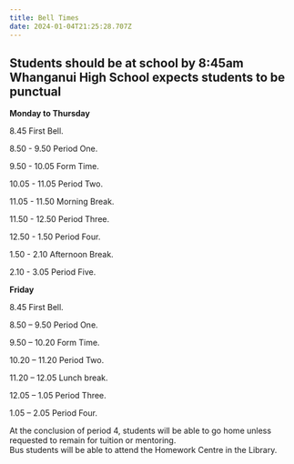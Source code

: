 ```yaml
---
title: Bell Times
date: 2024-01-04T21:25:28.707Z
---
```

**Students should be at school by 8:45am**  
**Whanganui High School expects students to be punctual**
---

**Monday to Thursday**

8.45      First Bell.

8.50 - 9.50 Period One.

9.50 - 10.05 Form Time.

10.05 - 11.05 Period Two.

11.05 - 11.50 Morning Break.

11.50 - 12.50 Period Three.

12.50 - 1.50 Period Four.

1.50 - 2.10 Afternoon Break.

2.10 - 3.05 Period Five.



**Friday**  

8.45      First Bell.

8.50 – 9.50  Period One.

9.50 – 10.20  Form Time.

10.20 – 11.20 Period Two.

11.20 – 12.05 Lunch break.

12.05 – 1.05  Period Three.

1.05 – 2.05  Period Four.

At the conclusion of period 4, students will be able to go home unless requested to remain for tuition or mentoring.  
Bus students will be able to attend the Homework Centre in the Library.

